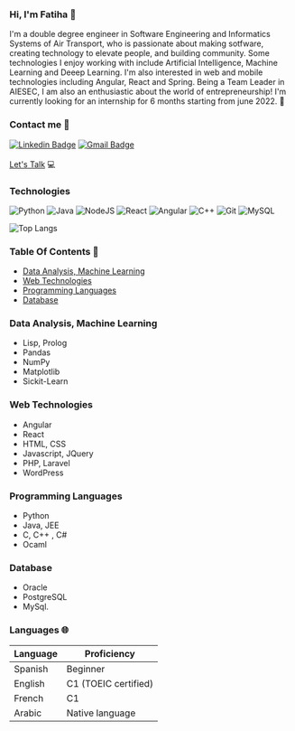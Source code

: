 ### Hi, I'm Fatiha 👋

I'm a double degree engineer in Software Engineering and Informatics Systems of Air Transport, who is passionate about making sotfware, creating technology to elevate people, and building community. Some technologies I enjoy working with include Artificial Intelligence, Machine Learning and Deeep Learning. I'm also interested in web and mobile technologies including Angular, React and Spring. 
Being a Team Leader in AIESEC, I am also an enthusiastic about the world of entrepreneurship!
I'm currently looking for an internship for 6 months starting from june 2022. :date:

### Contact me :email: 
[![Linkedin Badge](https://img.shields.io/badge/-ouardifatiha-blue?style=flat-square&logo=Linkedin&logoColor=white&link=https://www.linkedin.com/in/ouardifatiha/)](https://www.linkedin.com/in/ouardifatiha/)
[![Gmail Badge](https://img.shields.io/badge/-ouardiifatiha@gmail.com-c14438?style=flat-square&logo=Gmail&logoColor=white&link=mailto:ouardiifatiha@gmail.com)](ouardifatiha) <br> <br>
 <a href="mailto:ouardiifatiha@gmail.com">Let's Talk</a> :computer:
### Technologies 
![Python](https://img.shields.io/badge/-Python-black?style=flat-square&logo=Python) 
![Java](https://img.shields.io/badge/-java-E34A86?style=flat-square&logo=java)
![NodeJS](https://img.shields.io/badge/-Nodejs-black?style=flat-square&logo=node.js)
![React](https://img.shields.io/badge/-React-black?style=flat-square&logo=react)
![Angular](https://img.shields.io/badge/-Angular-black?style=flat-square&logo=angular)
![C++](https://img.shields.io/badge/-C++-00599C?style=flat-square&logo=c++)
![Git](https://img.shields.io/badge/-Git-black?style=flat-square&logo=git)
![MySQL](https://img.shields.io/badge/-MYSQL-black?style=flat-square&logo=mysql)

![Top Langs](https://github-readme-stats.vercel.app/api/top-langs/?username=aemmadi&hide=TeX&layout=compact)
### Table Of Contents :scroll:
- [Data Analysis, Machine Learning](#data)
- [Web Technologies](#web)
- [Programming Languages](#languages)
- [Database](#database)
### Data Analysis, Machine Learning <a name="data"></a>
- Lisp, Prolog
- Pandas
- NumPy
- Matplotlib
- Sickit-Learn

### Web Technologies <a name="web"></a>
- Angular
- React
- HTML, CSS
- Javascript, JQuery
- PHP, Laravel
- WordPress

### Programming Languages <a name="languages"></a>
- Python 
- Java, JEE
- C, C++ , C#
- Ocaml
### Database <a name="database"></a>
- Oracle
- PostgreSQL
- MySql.

### Languages 🌐

| Language      | Proficiency                                                               |
| ------------- | ------------------------------------------------------------------------- |
| Spanish       | Beginner                                                                  |
| English       | C1 (TOEIC certified)                                                      |
| French        | C1                                                                        |
| Arabic        | Native language                                                           |

